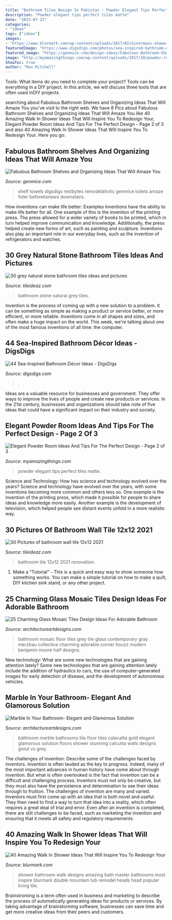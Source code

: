 ```yaml
---
title: "Bathroom Tiles Design In Pakistan - Powder Elegant Tips Perfect Tiles Matte"
description: "Powder elegant tips perfect tiles matte"
date: "2023-07-23"
categories:
- "ideas"
tags: ["ideas"]
images:
- "https://www.blurmark.com/wp-content/uploads/2017/02/Ginormous-shower.jpg"
featuredImage: "https://www.digsdigs.com/photos/sea-inspired-bathroom-decor-ideas-41-554x738.jpg"
featured_image: "https://genmice.com/design-ideas/Fabulous-Bathroom-Shelves-and-Organizing-Ideas-That-Will-Ama/752.jpeg"
image: "http://myamazingthings.com/wp-content/uploads/2017/10/powder-room-7-.jpg"
ShowToc: true
author: "Ron Mitchell"
---
```



Tools: What items do you need to complete your project?
Tools can be everything in a DIY project. In this article, we will discuss three tools that are often used inDIY projects.

	

		
searching about Fabulous Bathroom Shelves and Organizing Ideas That Will Amaze You you've visit to the right web. We have 8 Pics about Fabulous Bathroom Shelves and Organizing Ideas That Will Amaze You like 40 Amazing Walk In Shower Ideas That Will Inspire You To Redesign Your, Elegant Powder Room Ideas And Tips For The Perfect Design - Page 2 of 3 and also 40 Amazing Walk In Shower Ideas That Will Inspire You To Redesign Your. Here you go:
		
    
## Fabulous Bathroom Shelves And Organizing Ideas That Will Amaze You

<img loading=lazy src="https://genmice.com/design-ideas/Fabulous-Bathroom-Shelves-and-Organizing-Ideas-That-Will-Ama/752.jpeg" onerror="this.onerror=null;this.src='https://tse1.mm.bing.net/th?id=OIP.J0aPCPMXBp_vm5Paoyu3lwHaJ3&amp;pid=15.1';" alt="Fabulous Bathroom Shelves and Organizing Ideas That Will Amaze You">

_Source: genmice.com_

>shelf towels digsdigs restbytes remodelaholic genmice toilets amaze foter beforeitsnews downstairs. 

	

How inventions can make life better: Examples
Inventions have the ability to make life better for all. One example of this is the invention of the printing press. The press allowed for a wider variety of books to be printed, which in turn helped improve communication and knowledge. Additionally, the press helped create new forms of art, such as painting and sculpture. Inventions also play an important role in our everyday lives, such as the invention of refrigerators and watches.

    
## 30 Grey Natural Stone Bathroom Tiles Ideas And Pictures

<img loading=lazy src="http://www.tileideaz.com/wp-content/uploads/2015/08/1349.jpg" onerror="this.onerror=null;this.src='https://tse1.mm.bing.net/th?id=OIP.D3V5T_0y0BmARtJ-b7JwPwHaLK&amp;pid=15.1';" alt="30 grey natural stone bathroom tiles ideas and pictures">

_Source: tileideaz.com_

>bathroom stone natural grey tiles. 

	

Invention is the process of coming up with a new solution to a problem. It can be something as simple as making a product or service better, or more efficient, or more reliable. Inventions come in all shapes and sizes, and often make a huge impact on the world. This week, we're talking about one of the most famous inventions of all time: the computer.

    
## 44 Sea-Inspired Bathroom Décor Ideas - DigsDigs

<img loading=lazy src="https://www.digsdigs.com/photos/sea-inspired-bathroom-decor-ideas-41-554x738.jpg" onerror="this.onerror=null;this.src='https://tse1.mm.bing.net/th?id=OIP._YkPNpHRq8_ME6w7nqDagQHaJ3&amp;pid=15.1';" alt="44 Sea-Inspired Bathroom Décor Ideas - DigsDigs">

_Source: digsdigs.com_

>. 

	

Ideas are a valuable resource for businesses and government. They offer ways to improve the lives of people and create new products or services. In the 21st century, businesses and organizations should take note of five ideas that could have a significant impact on their industry and society.

    
## Elegant Powder Room Ideas And Tips For The Perfect Design - Page 2 Of 3

<img loading=lazy src="http://myamazingthings.com/wp-content/uploads/2017/10/powder-room-7-.jpg" onerror="this.onerror=null;this.src='https://tse2.mm.bing.net/th?id=OIP.8J4nhn_kVgvK36UUcQZuwgHaLH&amp;pid=15.1';" alt="Elegant Powder Room Ideas And Tips For The Perfect Design - Page 2 of 3">

_Source: myamazingthings.com_

>powder elegant tips perfect tiles matte. 

	

Science and Technology: How has science and technology evolved over the years?
Science and technology have evolved over the years, with some inventions becoming more common and others less so. One example is the invention of the printing press, which made it possible for people to share ideas and knowledge more easily. Another example is the development of television, which helped people see distant events unfold in a more realistic way.

    
## 30 Pictures Of Bathroom Wall Tile 12x12 2021

<img loading=lazy src="https://www.tileideaz.com/wp-content/uploads/2015/12/small-bathroom-renovation-ideas-as-luxury-bathroom-as-additional-suggestion-for-make-a-perfect-Bathroom-design-134-1024x1536.jpg" onerror="this.onerror=null;this.src='https://tse3.mm.bing.net/th?id=OIP.wyFZd2UxbarT3_U7UtEP0gHaLH&amp;pid=15.1';" alt="30 Pictures of bathroom wall tile 12x12 2021">

_Source: tileideaz.com_

>bathroom tile 12x12 2021 renovation. 

	

1. Make a “Tutorial” - This is a quick and easy way to show someone how something works. You can make a simple tutorial on how to make a quilt, DIY kitchen sink stand, or any other project. 

    
## 25 Charming Glass Mosaic Tiles Design Ideas For Adorable Bathroom

<img loading=lazy src="http://www.architectureartdesigns.com/wp-content/uploads/2013/12/723.jpg" onerror="this.onerror=null;this.src='https://tse3.mm.bing.net/th?id=OIP.0qVC-tnYkAglmJi3sO19HQAAAA&amp;pid=15.1';" alt="25 Charming Glass Mosaic Tiles Design Ideas For Adorable Bathroom">

_Source: architectureartdesigns.com_

>bathroom mosaic floor tiles grey tile glass contemporary gray merzbau collective charming adorable corner houzz modern benjamin moore half designs. 

	

New technology: What are some new technologies that are gaining attention lately?
Some new technologies that are gaining attention lately include the addition of hydraulics to cars, the use of computer-generated images for early detection of disease, and the development of autonomous vehicles.

    
## Marble In Your Bathroom- Elegant And Glamorous Solution

<img loading=lazy src="https://www.architectureartdesigns.com/wp-content/uploads/2014/08/53.jpg" onerror="this.onerror=null;this.src='https://tse1.mm.bing.net/th?id=OIP.negiio-p9XwHb8puOna6gQHaKT&amp;pid=15.1';" alt="Marble In Your Bathroom- Elegant and Glamorous Solution">

_Source: architectureartdesigns.com_

>bathroom marble bathrooms tile floor tiles calacatta gold elegant glamorous solution floors shower stunning calcutta walls designs grout vs grey. 

	

The challenges of invention: Describe some of the challenges faced by inventors.
Invention is often lauded as the key to progress. Indeed, many of the most important advances in human history have come about through invention. But what is often overlooked is the fact that invention can be a difficult and challenging process. Inventors must not only be creative, but they must also have the persistence and determination to see their ideas through to fruition.
The challenges of invention are many and varied. Inventors must first come up with an idea that is both novel and useful. They then need to find a way to turn that idea into a reality, which often requires a great deal of trial and error. Even after an invention is completed, there are still challenges to be faced, such as marketing the invention and ensuring that it meets all safety and regulatory requirements.

    
## 40 Amazing Walk In Shower Ideas That Will Inspire You To Redesign Your

<img loading=lazy src="https://www.blurmark.com/wp-content/uploads/2017/02/Ginormous-shower.jpg" onerror="this.onerror=null;this.src='https://tse4.mm.bing.net/th?id=OIP.JzAeUEwbqxS_fqgBdVyyKgHaLH&amp;pid=15.1';" alt="40 Amazing Walk In Shower Ideas That Will Inspire You To Redesign Your">

_Source: blurmark.com_

>shower bathroom walk designs amazing bath master bathrooms most inspire blurmark double mountain tub remodel heads head popular living tile. 

	

Brainstroming is a term often used in business and marketing to describe the process of automatically generating ideas for products or services. By taking advantage of brainstorming software, businesses can save time and get more creative ideas from their peers and customers.

